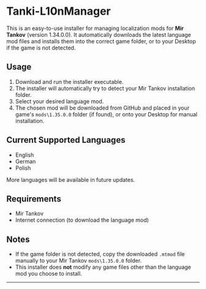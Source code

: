 # Tanki-L10nManager

This is an easy-to-use installer for managing localization mods for **Mir Tankov** (version 1.34.0.0). It automatically downloads the latest language mod files and installs them into the correct game folder, or to your Desktop if the game is not detected.

## Usage

1. Download and run the installer executable.
2. The installer will automatically try to detect your Mir Tankov installation folder.
3. Select your desired language mod.
4. The chosen mod will be downloaded from GitHub and placed in your game's `mods\1.35.0.0` folder (if found), or onto your Desktop for manual installation.

## Current Supported Languages

- English
- German
- Polish

More languages will be available in future updates.

## Requirements

- Mir Tankov
- Internet connection (to download the language mod)

## Notes

- If the game folder is not detected, copy the downloaded `.mtmod` file manually to your Mir Tankov `mods\1.35.0.0` folder.
- This installer does **not** modify any game files other than the language mod you choose to install.

---

